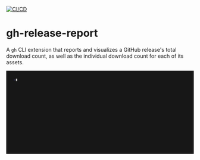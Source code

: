 [![CI/CD](https://github.com/mdb/gh-release-report/actions/workflows/cicd.yaml/badge.svg)](https://github.com/mdb/gh-release-report/actions/workflows/cicd.yaml)

# gh-release-report

A `gh` CLI extension that reports and visualizes a GitHub release's total
download count, as well as the individual download count for each of its assets.

![demo](demo.gif)
